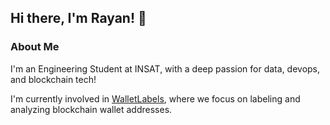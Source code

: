 ## Hi there, I'm Rayan! 👋
### About Me
I'm an Engineering Student at INSAT, with a deep passion for data, devops, and blockchain tech!

I'm currently involved in <a href="https://www.walletlabels.xyz">WalletLabels</a>, where we focus on labeling and analyzing blockchain wallet addresses.
